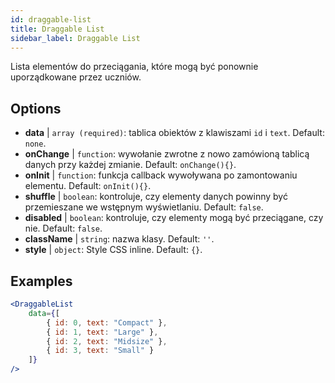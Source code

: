 ```yaml
---
id: draggable-list 
title: Draggable List
sidebar_label: Draggable List
---
```


Lista elementów do przeciągania, które mogą być ponownie uporządkowane przez uczniów.

## Options

* __data__ | `array (required)`: tablica obiektów z klawiszami `id` i `text`. Default: `none`.
* __onChange__ | `function`: wywołanie zwrotne z nowo zamówioną tablicą danych przy każdej zmianie. Default: `onChange(){}`.
* __onInit__ | `function`: funkcja callback wywoływana po zamontowaniu elementu. Default: `onInit(){}`.
* __shuffle__ | `boolean`: kontroluje, czy elementy danych powinny być przemieszane we wstępnym wyświetlaniu. Default: `false`.
* __disabled__ | `boolean`: kontroluje, czy elementy mogą być przeciągane, czy nie. Default: `false`.
* __className__ | `string`: nazwa klasy. Default: `''`.
* __style__ | `object`: Style CSS inline. Default: `{}`.


## Examples

```jsx live
<DraggableList
    data={[
        { id: 0, text: "Compact" },
        { id: 1, text: "Large" },
        { id: 2, text: "Midsize" },
        { id: 3, text: "Small" }
    ]}
/>
```

